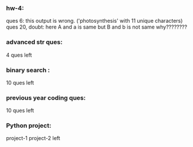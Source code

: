 ### hw-4:
ques 6: this output is wrong. ('photosynthesis' with 11 unique characters)
ques 20, doubt: here A and a is same but B and b is not same why????????




### advanced str ques: 
4 ques left


### binary search :
10 ques left


### previous year coding ques:
10 ques left


### Python project: 
project-1
project-2 left

